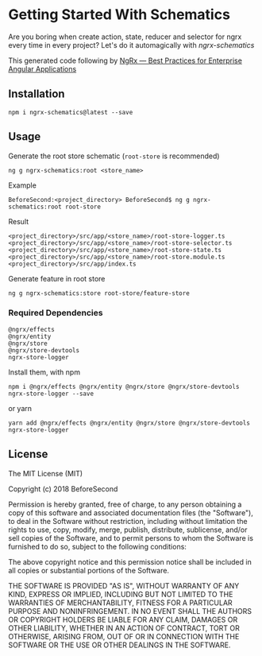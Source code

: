 # Getting Started With Schematics
Are you boring when create action, state, reducer and selector for ngrx every time in every project? Let's do it automagically with *ngrx-schematics*

This generated code following by [NgRx — Best Practices for Enterprise Angular Applications](https://itnext.io/ngrx-best-practices-for-enterprise-angular-applications-6f00bcdf36d7) 

## Installation
```
npm i ngrx-schematics@latest --save
```

## Usage
Generate the root store schematic (`root-store` is recommended)
```
ng g ngrx-schematics:root <store_name>
```

Example
```
BeforeSecond:<project_directory> BeforeSecond$ ng g ngrx-schematics:root root-store
```

Result
```
<project_directory>/src/app/<store_name>/root-store-logger.ts
<project_directory>/src/app/<store_name>/root-store-selector.ts
<project_directory>/src/app/<store_name>/root-store-state.ts
<project_directory>/src/app/<store_name>/root-store.module.ts
<project_directory>/src/app/index.ts
```

Generate feature in root store
```
ng g ngrx-schematics:store root-store/feature-store
```


### Required Dependencies
```
@ngrx/effects
@ngrx/entity
@ngrx/store
@ngrx/store-devtools
ngrx-store-logger
```

Install them, with npm
```
npm i @ngrx/effects @ngrx/entity @ngrx/store @ngrx/store-devtools ngrx-store-logger --save
```

or yarn
```
yarn add @ngrx/effects @ngrx/entity @ngrx/store @ngrx/store-devtools ngrx-store-logger
```


## License
The MIT License (MIT)

Copyright (c) 2018 BeforeSecond

Permission is hereby granted, free of charge, to any person obtaining a copy of this software and associated documentation files (the "Software"), to deal in the Software without restriction, including without limitation the rights to use, copy, modify, merge, publish, distribute, sublicense, and/or sell copies of the Software, and to permit persons to whom the Software is furnished to do so, subject to the following conditions:

The above copyright notice and this permission notice shall be included in all copies or substantial portions of the Software.

THE SOFTWARE IS PROVIDED "AS IS", WITHOUT WARRANTY OF ANY KIND, EXPRESS OR IMPLIED, INCLUDING BUT NOT LIMITED TO THE WARRANTIES OF MERCHANTABILITY, FITNESS FOR A PARTICULAR PURPOSE AND NONINFRINGEMENT. IN NO EVENT SHALL THE AUTHORS OR COPYRIGHT HOLDERS BE LIABLE FOR ANY CLAIM, DAMAGES OR OTHER LIABILITY, WHETHER IN AN ACTION OF CONTRACT, TORT OR OTHERWISE, ARISING FROM, OUT OF OR IN CONNECTION WITH THE SOFTWARE OR THE USE OR OTHER DEALINGS IN THE SOFTWARE.